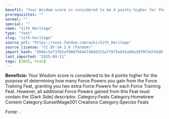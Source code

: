 ```yaml
---
benefit: "Your Wisdom score is considered to be 4 points higher for the purpose of determining how many Force Powers you gain from the Force Training Feat, granting you two extra Force Powers for each Force Training Feat. However, all additional Force Powers gained from this Feat must contain the [Dark Side] descriptor. Category:Feats Category:Homebrew Content Category:SunsetMage001 Creations Category:Species Feats"
prerequisites: ""
normal: ""
special: ""
name: "Sith Heritage"
type: "feat"
slug: "sith-heritage"
source_url: "https://swse.fandom.com/wiki/Sith_Heritage"
source_license: "CC BY-SA 3.0 (Fandom)"
import_hash: "5b6bc5ef37b5af088f564d7489d323a7f8f5e035a00a38f9f3dfd3dbfefd72d4"
last_imported: "2025-09-11"
tags: [SWSE, Feat]
---
```

**Beneficio:** Your Wisdom score is considered to be 4 points higher for the purpose of determining how many Force Powers you gain from the Force Training Feat, granting you two extra Force Powers for each Force Training Feat. However, all additional Force Powers gained from this Feat must contain the [Dark Side] descriptor. Category:Feats Category:Homebrew Content Category:SunsetMage001 Creations Category:Species Feats

*Fonte:* .